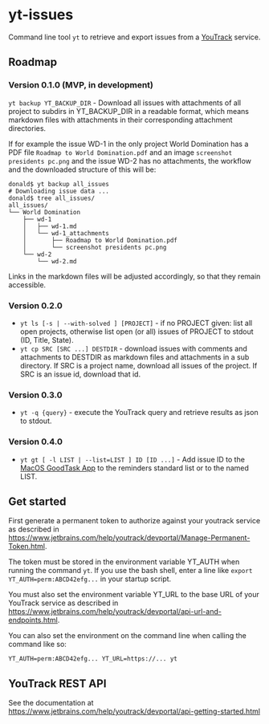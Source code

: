 # yt-issues
Command line tool `yt` to retrieve and export issues from a
[YouTrack](https://www.jetbrains.com/youtrack/) service.

## Roadmap

### Version 0.1.0 (MVP, in development)
`yt backup YT_BACKUP_DIR` - Download all issues with attachments of all project to subdirs in YT_BACKUP_DIR in a readable format, which means markdown files with attachments in their corresponding attachment directories.

If for example the issue WD-1 in the only project World Domination has a PDF file `Roadmap to World Domination.pdf` and an image `screenshot presidents pc.png` and the issue WD-2 has no attachments, the workflow and the downloaded structure of this will be:

```shell
donald$ yt backup all_issues
# Downloading issue data ...
donald$ tree all_issues/
all_issues/
└── World Domination
    ├── wd-1
    │   ├── wd-1.md
    │   └── wd-1_attachments
    │       ├── Roadmap to World Domination.pdf
    │       └── screenshot presidents pc.png
    └── wd-2
        └── wd-2.md
```
Links in the markdown files will be adjusted accordingly, so that they remain accessible.

### Version 0.2.0
- `yt ls [-s | --with-solved ] [PROJECT]` - if no PROJECT given: list all open projects, otherwise list open (or all) issues of PROJECT to stdout (ID, Title, State).
- `yt cp SRC [SRC ...] DESTDIR` - download issues with comments and attachments to DESTDIR as markdown files and attachments in a sub directory. If SRC is a project name, download all issues of the project. If SRC is an issue id, download that id.

### Version 0.3.0
- `yt -q {query}` - execute the YouTrack query and retrieve results as json to stdout.

### Version 0.4.0
- `yt gt [ -l LIST | --list=LIST ] ID [ID ...]` - Add issue ID to the [MacOS GoodTask App](https://goodtaskapp.com) to the reminders standard list or to the named LIST.

## Get started

First generate a permanent token to authorize against your youtrack service as described in https://www.jetbrains.com/help/youtrack/devportal/Manage-Permanent-Token.html.

The token must be stored in the environment variable YT_AUTH when running the command `yt`.
If you use the bash shell, enter a line like `export YT_AUTH=perm:ABCD42efg...` in your startup script.

You must also set the environment variable YT_URL to the base URL of your YouTrack service as described in https://www.jetbrains.com/help/youtrack/devportal/api-url-and-endpoints.html.

You can also set the environment on the command line when calling the command like so:
```shell
YT_AUTH=perm:ABCD42efg... YT_URL=https://... yt
```

## YouTrack REST API

See the documentation at https://www.jetbrains.com/help/youtrack/devportal/api-getting-started.html
